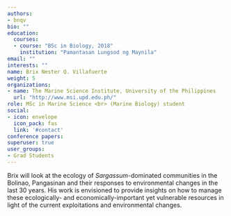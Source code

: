 ```yaml
---
authors:
- bnqv
bio: ""
education:
  courses:
  - course: "BSc in Biology, 2018"
    institution: "Pamantasan Lungsod ng Maynila"
email: ""
interests: ""
name: Brix Nester Q. Villafuerte
weight: 5
organizations:
- name: The Marine Science Institute, University of the Philippines
  url: "http://www.msi.upd.edu.ph/"
role: MSc in Marine Science <br> (Marine Biology) student 
social:
- icon: envelope
  icon_pack: fas
  link: '#contact'
conference papers:
superuser: true
user_groups:
- Grad Students
---
```


Brix will look at the ecology of *Sargassum*-dominated communities in the Bolinao, Pangasinan and their responses to environmental changes in the last 30 years. His work is envisioned to provide insights on how to manage these ecologically- and economically-important yet vulnerable resources in light of the current exploitations and environmental changes.
